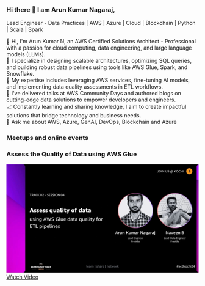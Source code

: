 ### Hi there 👋 I am Arun Kumar Nagaraj,
Lead Engineer - Data Practices | AWS | Azure | Cloud | Blockchain | Python | Scala | Spark

👋 Hi, I'm Arun Kumar N, an AWS Certified Solutions Architect - Professional with a passion for cloud computing, data engineering, and large language models (LLMs).  
🚀 I specialize in designing scalable architectures, optimizing SQL queries, and building robust data pipelines using tools like AWS Glue, Spark, and Snowflake.  
🌟 My expertise includes leveraging AWS services, fine-tuning AI models, and implementing data quality assessments in ETL workflows.  
🎤 I've delivered talks at AWS Community Days and authored blogs on cutting-edge data solutions to empower developers and engineers.  
📈 Constantly learning and sharing knowledge, I aim to create impactful solutions that bridge technology and business needs.  
💬 Ask me about AWS, Azure, GenAI, DevOps, Blockchain and Azure


### Meetups and online events
### Assess the Quality of Data using AWS Glue

![alt text](https://github.com/Aruun/Aruun/blob/main/kochi.jpeg?raw=true)
[Watch Video](https://www.youtube.com/watch?v=KYBnKW4_ESI)




<!--
**Aruun/Aruun** is a ✨ _special_ ✨ repository because its `README.md` (this file) appears on your GitHub profile.

Here are some ideas to get you started:

- 🔭 I’m currently working on ...
- 🌱 I’m currently learning ...
- 👯 I’m looking to collaborate on ...
- 🤔 I’m looking for help with ...
- 💬 Ask me about ...
- 📫 How to reach me: ...
- 😄 Pronouns: ...
- ⚡ Fun fact: ...
-->
